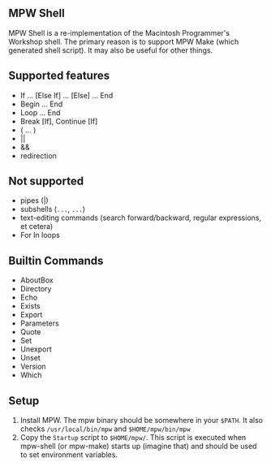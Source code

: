 MPW Shell
---------

MPW Shell is a re-implementation of the Macintosh Programmer's Workshop shell.
The primary reason is to support MPW Make (which generated shell script). It
may also be useful for other things.

Supported features
------------------
* If ... [Else If] ... [Else] ... End
* Begin ... End
* Loop ... End
* Break [If], Continue [If]
* ( ... )
* ||
* &&
* redirection

Not supported
-------------
* pipes (|)
* subshells (`...`, ``...``)
* text-editing commands (search forward/backward, regular expressions, et cetera)
* For In loops

Builtin Commands
----------------
* AboutBox
* Directory
* Echo
* Exists
* Export
* Parameters
* Quote
* Set
* Unexport
* Unset
* Version
* Which


Setup
-----
1. Install MPW.  The mpw binary should be somewhere in your `$PATH`.
It also checks `/usr/local/bin/mpw` and `$HOME/mpw/bin/mpw`
2. Copy the `Startup` script to `$HOME/mpw/`.  This script is executed
when mpw-shell (or mpw-make) starts up (imagine that) and should
be used to set environment variables.
